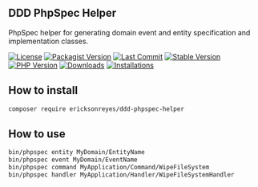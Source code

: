 ## DDD PhpSpec Helper
PhpSpec helper for generating domain event and entity specification and implementation classes.

[![License](https://img.shields.io/github/license/ericksonreyes/ddd-phpspec-helper.svg)](LICENSE.MD)
[![Packagist Version](https://img.shields.io/packagist/v/ericksonreyes/ddd-phpspec-helper.svg)](https://packagist.org/packages/ericksonreyes/ddd-phpspec-helper)
[![Last Commit](https://img.shields.io/github/last-commit/ericksonreyes/ddd-phpspec-helper.svg)](https://github.com/ericksonreyes/ddd-phpspec-helper/commits/master)
[![Stable Version](https://img.shields.io/github/tag/ericksonreyes/ddd-phpspec-helper.svg)](https://github.com/ericksonreyes/ddd-phpspec-helper/tags)
[![PHP Version](https://img.shields.io/packagist/php-v/ericksonreyes/ddd-phpspec-helper.svg)](https://github.com/ericksonreyes/ddd-phpspec-helper/tags)
[![Downloads](https://img.shields.io/github/downloads/ericksonreyes/ddd-phpspec-helper/total.svg)](https://github.com/ericksonreyes/ddd-phpspec-helper/tags)
[![Installations](https://img.shields.io/packagist/dm/ericksonreyes/ddd-phpspec-helper.svg)](https://packagist.org/packages/ericksonreyes/ddd-phpspec-helper)


## How to install
```bash
composer require ericksonreyes/ddd-phpspec-helper
```

## How to use
```bash
bin/phpspec entity MyDomain/EntityName
bin/phpspec event MyDomain/EventName
bin/phpspec command MyApplication/Command/WipeFileSystem
bin/phpspec handler MyApplication/Handler/WipeFileSystemHandler
```
